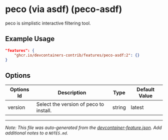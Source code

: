 

# peco (via asdf) (peco-asdf)

peco is simplistic interactive filtering tool.

## Example Usage

```json
"features": {
    "ghcr.io/devcontainers-contrib/features/peco-asdf:2": {}
}
```

## Options

| Options Id | Description | Type | Default Value |
|-----|-----|-----|-----|
| version | Select the version of peco to install. | string | latest |



---

_Note: This file was auto-generated from the [devcontainer-feature.json](https://github.com/devcontainers-contrib/features/blob/main/src/peco-asdf/devcontainer-feature.json).  Add additional notes to a `NOTES.md`._
